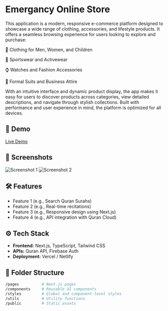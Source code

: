 # Emergancy Online Store

This application is a modern, responsive e-commerce platform designed to showcase a wide range of clothing, accessories, and lifestyle products. It offers a seamless browsing experience for users looking to explore and purchase:

👕 Clothing for Men, Women, and Children

🎽 Sportswear and Activewear

⌚ Watches and Fashion Accessories

🧥 Formal Suits and Business Attire

With an intuitive interface and dynamic product display, the app makes it easy for users to discover products across categories, view detailed descriptions, and navigate through stylish collections. Built with performance and user experience in mind, the platform is optimized for all devices.

## 🚀 Demo

[Live Demo]([https://emergancy-store.vercel.app/])

## 📸 Screenshots

<!-- Optional -->
![Screenshot 1](link-to-image.png)
![Screenshot 2](link-to-image.png)

## 🛠️ Features

- Feature 1 (e.g., Search Quran Surahs)
- Feature 2 (e.g., Real-time recitations)
- Feature 3 (e.g., Responsive design using Next.js)
- Feature 4 (e.g., API integration with Quran Cloud)

## ⚙️ Tech Stack

- **Frontend:** Next.js, TypeScript, Tailwind CSS
- **APIs:** Quran API, Firebase Auth
- **Deployment:** Vercel / Netlify

## 📂 Folder Structure

```bash
/pages          # Next.js pages
/components     # Reusable UI components
/styles         # Global and component-level styles
/utils          # Utility functions
/public         # Static assets
